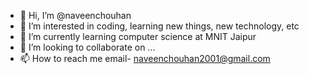 - 👋 Hi, I’m @naveenchouhan
- 👀 I’m interested in coding, learning new things, new technology, etc
- 🌱 I’m currently learning computer science at MNIT Jaipur
- 💞️ I’m looking to collaborate on ...
- 📫 How to reach me email- naveenchouhan2001@gmail.com

<!---
naveenchouhan/naveenchouhan is a ✨ special ✨ repository because its `README.md` (this file) appears on your GitHub profile.
You can click the Preview link to take a look at your changes.
--->
